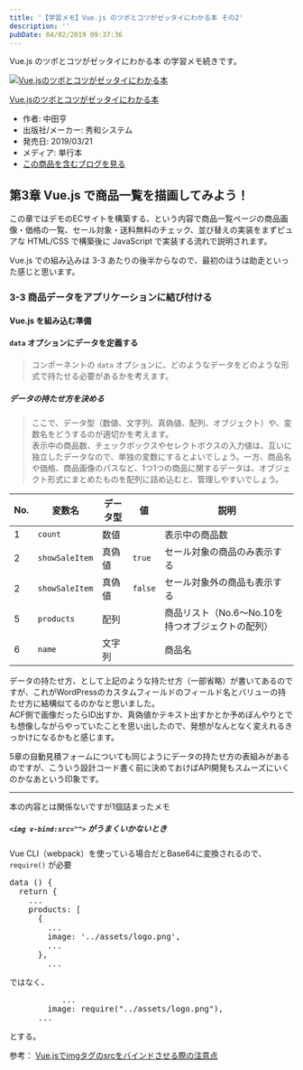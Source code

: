 ```yaml
---
title: '【学習メモ】Vue.js のツボとコツがゼッタイにわかる本 その2'
description: ''
pubDate: 04/02/2019 09:37:36
---
```


<p>Vue.js のツボとコツがゼッタイにわかる本 の学習メモ続きです。</p>

<p><div class="hatena-asin-detail"><a href="http://www.amazon.co.jp/exec/obidos/ASIN/4798056499/hatena-blog-22/"><img src="https://cdn-ak.f.st-hatena.com/images/fotolife/j/jotaki/20190726/20190726111922.jpg" class="hatena-asin-detail-image" alt="Vue.jsのツボとコツがゼッタイにわかる本" title="Vue.jsのツボとコツがゼッタイにわかる本"></a><div class="hatena-asin-detail-info"><p class="hatena-asin-detail-title"><a href="http://www.amazon.co.jp/exec/obidos/ASIN/4798056499/hatena-blog-22/">Vue.jsのツボとコツがゼッタイにわかる本</a></p><ul><li><span class="hatena-asin-detail-label">作者:</span> 中田亨</li><li><span class="hatena-asin-detail-label">出版社/メーカー:</span> 秀和システム</li><li><span class="hatena-asin-detail-label">発売日:</span> 2019/03/21</li><li><span class="hatena-asin-detail-label">メディア:</span> 単行本</li><li><a href="http://d.hatena.ne.jp/asin/4798056499/hatena-blog-22" target="_blank">この商品を含むブログを見る</a></li></ul></div><div class="hatena-asin-detail-foot"></div></div></p>

<h2>第3章 Vue.js で商品一覧を描画してみよう！</h2>

<p>この章ではデモのECサイトを構築する、という内容で商品一覧ページの商品画像・価格の一覧、セール対象・送料無料のチェック、並び替えの実装をまずピュアな HTML/CSS で構築後に JavaScript で実装する流れで説明されます。</p>

<p>Vue.js での組み込みは 3-3 あたりの後半からなので、最初のほうは助走といった感じと思います。</p>

<h3>3-3 商品データをアプリケーションに結び付ける</h3>

<h4>Vue.js を組み込む準備</h4>

<h4><code>data</code> オプションにデータを定義する</h4>

<blockquote><p>コンポーネントの <code>data</code> オプションに、どのようなデータをどのような形式で持たせる必要があるかを考えます。</p></blockquote>

<h5>データの持たせ方を決める</h5>

<blockquote><p>ここで、データ型（数値、文字列、真偽値、配列、オブジェクト）や、変数名をどうするのが適切かを考えます。<br/>
表示中の商品数、チェックボックスやセレクトボクスの入力値は、互いに独立したデータなので、単独の変数にするとよいでしょう。一方、商品名や価格、商品画像のパスなど、1つ1つの商品に関するデータは、オブジェクト形式にまとめたものを配列に詰め込むと、管理しやすいでしょう。</p></blockquote>

<table>
<thead>
<tr>
<th> No.  </th>
<th> 変数名         </th>
<th> データ型 </th>
<th> 値      </th>
<th> 説明                                              </th>
</tr>
</thead>
<tbody>
<tr>
<td> 1    </td>
<td> <code>count</code>        </td>
<td> 数値     </td>
<td>         </td>
<td> 表示中の商品数                                    </td>
</tr>
<tr>
<td> 2    </td>
<td> <code>showSaleItem</code> </td>
<td> 真偽値   </td>
<td> <code>true</code>  </td>
<td> セール対象の商品のみ表示する                      </td>
</tr>
<tr>
<td> 2    </td>
<td> <code>showSaleItem</code> </td>
<td> 真偽値   </td>
<td> <code>false</code> </td>
<td> セール対象外の商品も表示する                      </td>
</tr>
<tr>
<td> 5    </td>
<td> <code>products</code>     </td>
<td> 配列     </td>
<td>         </td>
<td> 商品リスト（No.6〜No.10を持つオブジェクトの配列） </td>
</tr>
<tr>
<td> 6    </td>
<td> <code>name</code>         </td>
<td> 文字列   </td>
<td>         </td>
<td> 商品名                                            </td>
</tr>
</tbody>
</table>

<p>データの持たせ方、として上記のような持たせ方（一部省略）が書いてあるのですが、これがWordPressのカスタムフィールドのフィールド名とバリューの持たせ方に結構似てるのかなと思いました。<br/>
ACF側で画像だったらID出すか、真偽値かテキスト出すかとか予めぼんやりとでも想像しながらやっていたことを思い出したので、発想がなんとなく変えれるきっかけになるかもと感じます。</p>

<p>5章の自動見積フォームについても同じようにデータの持たせ方の表組みがあるのですが、こういう設計コード書く前に決めておけばAPI開発もスムーズにいくのかなあという印象です。</p>

<hr />

<p>本の内容とは関係ないですが1個詰まったメモ</p>

<h5><code>&lt;img v-bind:src=""&gt;</code> がうまくいかないとき</h5>

<p>Vue CLI（webpack）を使っている場合だとBase64に変換されるので、<code>require()</code> が必要</p>

<pre class="code lang-javascript" data-lang="javascript" data-unlink>data () <span class="synIdentifier">{</span>
  <span class="synStatement">return</span> <span class="synIdentifier">{</span>
    ...
    products: <span class="synIdentifier">[</span>
      <span class="synIdentifier">{</span>
        ...
        image: <span class="synConstant">'../assets/logo.png'</span>,
        ...
      <span class="synIdentifier">}</span>,
        ...
</pre>

<p>ではなく、</p>

<pre class="code lang-javascript" data-lang="javascript" data-unlink>           ...
        image: require(<span class="synConstant">&quot;../assets/logo.png&quot;</span>),
      ...
</pre>

<p>とする。</p>

<p>参考： <a href="http://tk2000ex.blogspot.com/2017/11/vue.html">Vue.jsでimgタグのsrcをバインドさせる際の注意点</a></p>
